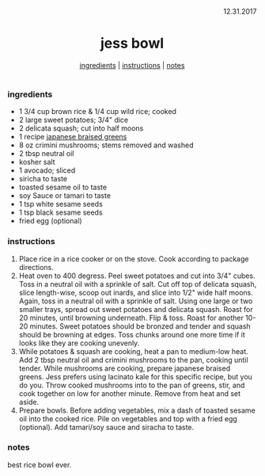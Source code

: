 <p align="right">12.31.2017</p>

<h1 align="center">jess bowl</h1>

<div align="center">
  <a href="#ingredients">ingredients</a> | 
  <a href="#instructions">instructions</a> | 
  <a href="#notes">notes</a>
</div>
<br>

### ingredients
- 1 3/4 cup brown rice & 1/4 cup wild rice; cooked
- 2 large sweet potatoes; 3/4" dice
- 2 delicata squash; cut into half moons
- 1 recipe [japanese braised greens](https://github.com/a-rosenberg/cookbook/blob/master/recipes/japanese-braised-greens.md)
- 8 oz crimini mushrooms; stems removed and washed
- 2 tbsp neutral oil
- kosher salt
- 1 avocado; sliced
- siricha to taste
- toasted sesame oil to taste
- soy Sauce or tamari to taste
- 1 tsp white sesame seeds
- 1 tsp black sesame seeds
- fried egg (optional)

### instructions
1. Place rice in a rice cooker or on the stove. Cook according to package directions.
2. Heat oven to 400 degress. Peel sweet potatoes and cut into 3/4" cubes. Toss in a neutral oil with a sprinkle of salt. Cut off top of delicata squash, slice length-wise, scoop out inards, and slice into 1/2" wide half moons. Again, toss in a neutral oil with a sprinkle of salt. Using one large or two smaller trays, spread out sweet potatoes and delicata squash. Roast for 20 minutes, until browning underneath. Flip & toss. Roast for another 10-20 minutes. Sweet potatoes should be bronzed and tender and squash should be browning at edges. Toss chunks around one more time if it looks like they are cooking unevenly.
3. While potatoes & squash are cooking, heat a pan to medium-low heat. Add 2 tbsp neutral oil and crimini mushrooms to the pan, cooking until tender. While mushrooms are cooking, prepare japanese braised greens. Jess prefers using lacinato kale for this specific recipe, but you do you. Throw cooked mushrooms into to the pan of greens, stir, and cook together on low for another minute. Remove from heat and set aside.
4. Prepare bowls. Before adding vegetables, mix a dash of toasted sesame oil into the cooked rice. Pile on vegetables and top with a fried egg (optional). Add tamari/soy sauce and siracha to taste.

### notes
best rice bowl ever.
